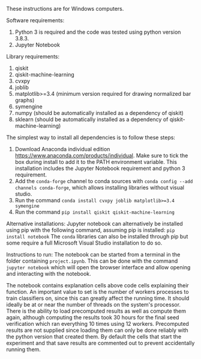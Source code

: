 These instructions are for Windows computers.

Software requirements:
1. Python 3 is required and the code was tested using python version 3.8.3.
2. Jupyter Notebook

Library requirements:
1. qiskit
2. qiskit-machine-learning
3. cvxpy
4. joblib
5. matplotlib>=3.4 (minimum version required for drawing normalized bar graphs)
6. symengine
7. numpy (should be automatically installed as a dependency of qiskit)
8. sklearn (should be automatically installed as a dependency of qiskit-machine-learning)

The simplest way to install all dependencies is to follow these steps:
1. Download Anaconda individual edition https://www.anaconda.com/products/individual. Make sure to tick the box during install to add it to the PATH environment variable. This installation includes the Jupyter Notebook requirement and python 3 requirement.
2. Add the `conda-forge` channel to conda sources with ```conda config --add channels conda-forge```, which allows installing libraries without visual studio.
3. Run the command ```conda install cvxpy joblib matplotlib>=3.4 symengine```
4. Run the command  ```pip install qiskit qiskit-machine-learning```

Alternative installations:
Jupyter notebook can alternatively be installed using pip with the following command, assuming pip is installed: ```pip install notebook```
The `conda` libraries can also be installed through pip but some require a full Microsoft Visual Studio installation to do so.

Instructions to run:
The notebook can be started from a terminal in the folder containing `project.ipynb`.
This can be done with the command
```jupyter notebook```
which will open the browser interface and allow opening and interacting with the notebook.

The notebook contains explanation cells above code cells explaining their function. An important value to set is the number of workers processes to train classifiers on, since this can greatly affect the running time. It should ideally be at or near the number of threads on the system's processor. There is the ability to load precomputed results as well as compute them again, although computing the results took 30 hours for the final seed verification which ran everything 10 times using 12 workers. Precomputed results are not supplied since loading them can only be done reliably with the python version that created them.
By default the cells that start the experiment and that save results are commented out to prevent accidentally running them.
